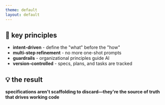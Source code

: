 ```yaml
---
theme: default
layout: default
---
```


## 🎯 key principles

- **intent-driven** - define the "what" before the "how"
- **multi-step refinement** - no more one-shot prompts
- **guardrails** - organizational principles guide AI
- **version-controlled** - specs, plans, and tasks are tracked

## 💡 the result

**specifications aren't scaffolding to discard—they're the source of truth that drives working code**
